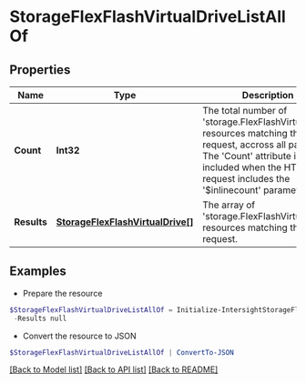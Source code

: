 # StorageFlexFlashVirtualDriveListAllOf
## Properties

Name | Type | Description | Notes
------------ | ------------- | ------------- | -------------
**Count** | **Int32** | The total number of &#39;storage.FlexFlashVirtualDrive&#39; resources matching the request, accross all pages. The &#39;Count&#39; attribute is included when the HTTP GET request includes the &#39;$inlinecount&#39; parameter. | [optional] 
**Results** | [**StorageFlexFlashVirtualDrive[]**](StorageFlexFlashVirtualDrive.md) | The array of &#39;storage.FlexFlashVirtualDrive&#39; resources matching the request. | [optional] 

## Examples

- Prepare the resource
```powershell
$StorageFlexFlashVirtualDriveListAllOf = Initialize-IntersightStorageFlexFlashVirtualDriveListAllOf  -Count null `
 -Results null
```

- Convert the resource to JSON
```powershell
$StorageFlexFlashVirtualDriveListAllOf | ConvertTo-JSON
```

[[Back to Model list]](../README.md#documentation-for-models) [[Back to API list]](../README.md#documentation-for-api-endpoints) [[Back to README]](../README.md)

